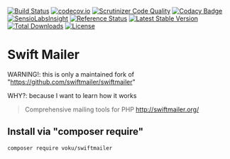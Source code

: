 [![Build Status](https://travis-ci.org/voku/swiftmailer.svg?branch=5.x)](https://travis-ci.org/voku/swiftmailer)
[![codecov.io](http://codecov.io/github/voku/swiftmailer/coverage.svg?branch=5.x)](http://codecov.io/github/voku/swiftmailer?branch=5.x)
[![Scrutinizer Code Quality](https://scrutinizer-ci.com/g/voku/swiftmailer/badges/quality-score.png?b=5.x)](https://scrutinizer-ci.com/g/voku/swiftmailer/?branch=5.x)
[![Codacy Badge](https://api.codacy.com/project/badge/5067a7c1585c4f2aa9fc8db4ed064623)](https://www.codacy.com/app/voku/swiftmailer)
[![SensioLabsInsight](https://insight.sensiolabs.com/projects/7eea923d-f7f4-4ec4-9f13-820f4f10edcc/mini.png)](https://insight.sensiolabs.com/projects/7eea923d-f7f4-4ec4-9f13-820f4f10edcc)
[![Reference Status](https://www.versioneye.com/php/voku:swiftmailer/reference_badge.svg?style=flat)](https://www.versioneye.com/php/voku:swiftmailer/references)
[![Latest Stable Version](https://poser.pugx.org/voku/swiftmailer/v/stable)](https://packagist.org/packages/voku/swiftmailer) 
[![Total Downloads](https://poser.pugx.org/voku/swiftmailer/downloads)](https://packagist.org/packages/voku/swiftmailer)
[![License](https://poser.pugx.org/voku/swiftmailer/license)](https://packagist.org/packages/voku/swiftmailer)

# Swift Mailer

WARNING!: this is only a maintained fork of "https://github.com/swiftmailer/swiftmailer"

WHY?: because I want to learn how it works

> Comprehensive mailing tools for PHP http://swiftmailer.org/

## Install via "composer require"
```shell
composer require voku/swiftmailer
```
